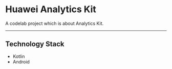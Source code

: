 # Huawei Analytics Kit

A codelab project which is about Analytics Kit.

***
## Technology Stack
* Kotlin
* Android
